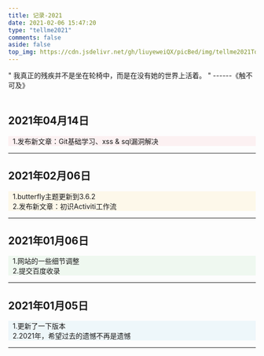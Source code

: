 ```yaml
---
title: 记录-2021
date: 2021-02-06 15:47:20
type: "tellme2021"
comments: false
aside: false
top_img: https://cdn.jsdelivr.net/gh/liuyeweiQX/picBed/img/tellme2021Top.jpg
---
```

<style type="text/css">
    .note.mynote1 {
      background: #f7f7f7;
      border-left-color: #777;
      padding-left: 9px;
    }
    
    .note.mynote2 {
      background: #f5f0fa;
      border-left-color: #6f42c1;
      padding-left: 9px;
    }
    
    .note.mynote3 {
      background: #eef7fa;
      border-left-color: #428bca;
      padding-left: 9px;
    }
    
    .note.mynote4 {
      background: #eff8f0;
      border-left-color: #5cb85c;
      padding-left: 9px;
    }
    
    .note.mynote5 {
      background: #fdf8ea;
      border-left-color: #f0ad4e;
      padding-left: 9px;
    }
    
    .note.mynote6 {
      background: #fcf1f2;
      border-left-color: #d9534f;
      padding-left: 9px;
    }
    
    
</style>
<div class="note info flat">" 我真正的残疾并不是坐在轮椅中，而是在没有她的世界上活着。 " ------《触不可及》</div>
<br>

## 2021年04月14日
<div class="note mynote6">
1.发布新文章：Git基础学习、xss & sql漏洞解决<br>
</div>
<hr>

## 2021年02月06日
<div class="note mynote5">
1.butterfly主题更新到3.6.2<br>
2.发布新文章：初识Activiti工作流<br>
</div>
<hr>

## 2021年01月06日
<div class="note mynote4">
1.网站的一些细节调整<br>
2.提交百度收录<br>
</div>
<hr>

## 2021年01月05日
<div class="note mynote3">
1.更新了一下版本<br>
2.2021年，希望过去的遗憾不再是遗憾<br>
</div>
<hr>